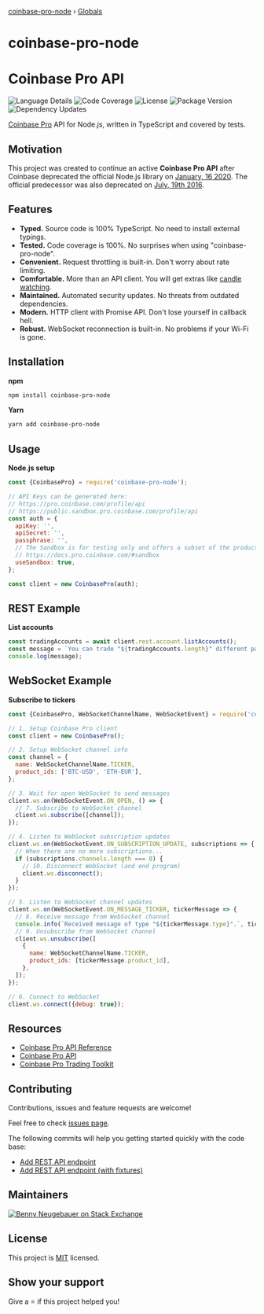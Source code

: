 [coinbase-pro-node](README.md) › [Globals](globals.md)

# coinbase-pro-node

# Coinbase Pro API

![Language Details](https://img.shields.io/github/languages/top/bennyn/coinbase-pro-node) ![Code Coverage](https://img.shields.io/codecov/c/github/bennyn/coinbase-pro-node/master) ![License](https://img.shields.io/npm/l/coinbase-pro-node.svg) ![Package Version](https://img.shields.io/npm/v/coinbase-pro-node.svg) ![Dependency Updates](https://img.shields.io/david/bennyn/coinbase-pro-node.svg)

[Coinbase Pro][1] API for Node.js, written in TypeScript and covered by tests.

## Motivation

This project was created to continue an active **Coinbase Pro API** after Coinbase deprecated the official Node.js library on [January, 16 2020](https://github.com/coinbase/coinbase-node/issues/140#issuecomment-574990136). The official predecessor was also deprecated on [July, 19th 2016](https://github.com/coinbase/coinbase-exchange-node/commit/b8347efdb4e2589367c1395b646d283c9c391681).

## Features

- **Typed.** Source code is 100% TypeScript. No need to install external typings.
- **Tested.** Code coverage is 100%. No surprises when using "coinbase-pro-node".
- **Convenient.** Request throttling is built-in. Don't worry about rate limiting.
- **Comfortable.** More than an API client. You will get extras like [candle watching](https://github.com/bennyn/coinbase-pro-node/blob/master/src/demo-watch-candles.ts).
- **Maintained.** Automated security updates. No threats from outdated dependencies.
- **Modern.** HTTP client with Promise API. Don't lose yourself in callback hell.
- **Robust.** WebSocket reconnection is built-in. No problems if your Wi-Fi is gone.

## Installation

**npm**

```bash
npm install coinbase-pro-node
```

**Yarn**

```bash
yarn add coinbase-pro-node
```

## Usage

**Node.js setup**

```javascript
const {CoinbasePro} = require('coinbase-pro-node');

// API Keys can be generated here:
// https://pro.coinbase.com/profile/api
// https://public.sandbox.pro.coinbase.com/profile/api
const auth = {
  apiKey: '',
  apiSecret: '',
  passphrase: '',
  // The Sandbox is for testing only and offers a subset of the products/assets:
  // https://docs.pro.coinbase.com/#sandbox
  useSandbox: true,
};

const client = new CoinbasePro(auth);
```

## REST Example

**List accounts**

```javascript
const tradingAccounts = await client.rest.account.listAccounts();
const message = `You can trade "${tradingAccounts.length}" different pairs.`;
console.log(message);
```

## WebSocket Example

**Subscribe to tickers**

```javascript
const {CoinbasePro, WebSocketChannelName, WebSocketEvent} = require('coinbase-pro-node');

// 1. Setup Coinbase Pro client
const client = new CoinbasePro();

// 2. Setup WebSocket channel info
const channel = {
  name: WebSocketChannelName.TICKER,
  product_ids: ['BTC-USD', 'ETH-EUR'],
};

// 3. Wait for open WebSocket to send messages
client.ws.on(WebSocketEvent.ON_OPEN, () => {
  // 7. Subscribe to WebSocket channel
  client.ws.subscribe([channel]);
});

// 4. Listen to WebSocket subscription updates
client.ws.on(WebSocketEvent.ON_SUBSCRIPTION_UPDATE, subscriptions => {
  // When there are no more subscriptions...
  if (subscriptions.channels.length === 0) {
    // 10. Disconnect WebSocket (and end program)
    client.ws.disconnect();
  }
});

// 5. Listen to WebSocket channel updates
client.ws.on(WebSocketEvent.ON_MESSAGE_TICKER, tickerMessage => {
  // 8. Receive message from WebSocket channel
  console.info(`Received message of type "${tickerMessage.type}".`, tickerMessage);
  // 9. Unsubscribe from WebSocket channel
  client.ws.unsubscribe([
    {
      name: WebSocketChannelName.TICKER,
      product_ids: [tickerMessage.product_id],
    },
  ]);
});

// 6. Connect to WebSocket
client.ws.connect({debug: true});
```

## Resources

- [Coinbase Pro API Reference][2]
- [Coinbase Pro API][3]
- [Coinbase Pro Trading Toolkit](https://github.com/coinbase/coinbase-pro-trading-toolkit)

## Contributing

Contributions, issues and feature requests are welcome!

Feel free to check [issues page](https://github.com/bennyn/coinbase-pro-node/issues).

The following commits will help you getting started quickly with the code base:

- [Add REST API endpoint](https://github.com/bennyn/coinbase-pro-node/commit/9920c2f4343985c349b68e2a47d7fe2c42e23e34)
- [Add REST API endpoint (with fixtures)](https://github.com/bennyn/coinbase-pro-node/commit/8a150fecb7d32b7b7cd39a8109985f665aaee26e)

## Maintainers

[![Benny Neugebauer on Stack Exchange][stack_exchange_bennyn_badge]][stack_exchange_bennyn_url]

## License

This project is [MIT](./LICENSE) licensed.

## Show your support

Give a ⭐️ if this project helped you!

[1]: https://pro.coinbase.com/
[2]: https://docs.pro.coinbase.com/
[3]: https://github.com/coinbase/coinbase-pro-node
[stack_exchange_bennyn_badge]: https://stackexchange.com/users/flair/203782.png?theme=default
[stack_exchange_bennyn_url]: https://stackexchange.com/users/203782/benny-neugebauer?tab=accounts
